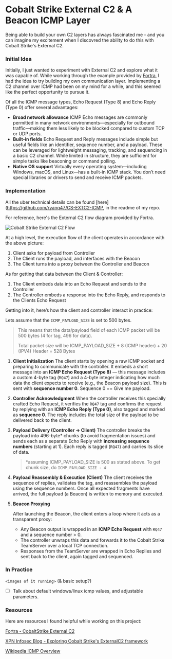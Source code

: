 # Cobalt Strike External C2 & A Beacon ICMP Layer

Being able to build your own C2 layers has always fascinated me - and you can imagine my excitement when I discovred the ability to do this with Cobalt Strike's External C2.

### Initial Idea

Initially, I just wanted to experiment with External C2 and explore what it was capable of. While working through the example provided by [Fortra](https://hstechdocs.helpsystems.com/manuals/cobaltstrike/current/userguide/content/extc2example.c), I had the idea to try building my own communication layer. Implementing a C2 channel over ICMP had been on my mind for a while, and this seemed like the perfect opportunity to pursue it.

Of all the ICMP message types, Echo Request (Type 8) and Echo Reply (Type 0) offer several advantages:

- **Broad network allowance**
  ICMP Echo messages are commonly permitted in many network environments—especially for outbound traffic—making them less likely to be blocked compared to custom TCP or UDP ports.
- **Built-in fields**
  Echo Request and Reply messages include simple but useful fields like an identifier, sequence number, and a payload. These can be leveraged for lightweight messaging, tracking, and sequencing in a basic C2 channel. While limited in structure, they are sufficient for simple tasks like beaconing or command polling.
- **Native OS support**
  Virtually every operating system—including Windows, macOS, and Linux—has a built-in ICMP stack. You don’t need special libraries or drivers to send and receive ICMP packets.

### Implementation

All the uber technical details can be found [here](https://github.com/ryanq47/CS-EXTC2-ICMP, in the readme of my repo.

For reference, here's the External C2 flow diagram provided by Fortra.

![Cobalt Strike External C2 Flow](https://www.mdsec.co.uk/wp-content/uploads/2019/02/extc2.png)

At a high level, the execution flow of the client operates in accordance with the above picture:

1. Client asks for payload from Controller
2. The Client runs the payload, and interfaces with the Beacon
3. The Client turns into a proxy between the Controller and Beacon

As for getting that data between the Client & Controller:

1. The Client embeds data into an Echo Request and sends to the Controller
2. The Controller embeds a response into the Echo Reply, and responds to the Clients Echo Request


Getting into it, here’s how the client and controller interact in practice:

Lets assume that the `ICMP_PAYLOAD_SIZE` is set to 500 bytes.

> This means that the data/payload field of each ICMP packet will be 500 bytes (4 for tag, 496 for data).
>
> Total packet size will be ICMP_PAYLOAD_SIZE + 8 (ICMP header) + 20 (IPV4) Header = 528 Bytes

1. **Client Initialization**
   The client starts by opening a raw ICMP socket and preparing to communicate with the controller. It embeds a short  message into an **ICMP Echo Request (Type 8)** — this message includes a custom 4-byte tag (`RQ47`) and a 4-byte integer indicating how much data the client expects to receive (e.g., the Beacon payload size). This is sent with **sequence number 0**. Sequence 0 == Give me payload.
2. **Controller Acknowledgment**
   When the controller receives this specially crafted Echo Request, it verifies the `RQ47` tag and confirms the request by replying with an **ICMP Echo Reply (Type 0)**, also tagged and marked as **sequence 0**. The reply includes the total size of the payload to be delivered back to the client.
3. **Payload Delivery (Controller → Client)**
   The controller breaks the payload into 496-byte* chunks (to avoid fragmentation issues) and sends each as a separate Echo Reply with **increasing sequence numbers** (starting at 1). Each reply is tagged (`RQ47`) and carries its slice of data.

   > *assuming ICMP_PAYLOAD_SIZE is 500 as stated above. To get chunk size, do `ICMP_PAYLOAD_SIZE - 4`
   >
4. **Payload Reassembly & Execution (Client)**
   The client receives the sequence of replies, validates the tag, and reassembles the payload using the sequence numbers. Once all expected fragments have arrived, the full payload (a Beacon) is written to memory and executed.
5. **Beacon Proxying**

   After launching the Beacon, the client enters a loop where it acts as a transparent proxy:

   - Any Beacon output is wrapped in an **ICMP Echo Request** with `RQ47` and a sequence number > 0.
   - The controller unwraps this data and forwards it to the Cobalt Strike TeamServer over a local TCP connection.
   - Responses from the TeamServer are wrapped in Echo Replies and sent back to the client, again tagged and sequenced.


### In Practice

`<images of it running>` (& basic setup?)

- [ ] Talk about default windows/linux icmp values, and adjustable parameters.


### Resources

Here are resources I found helpful while working on this project:

[Fortra - CobaltStrike External C2](https://hstechdocs.helpsystems.com/manuals/cobaltstrike/current/userguide/content/topics/listener-infrastructue_external-c2.htm)

[XPN Infosec Blog - Exploring Cobalt Strike's ExternalC2 framework](https://blog.xpnsec.com/exploring-cobalt-strikes-externalc2-framework/)

[Wikipedia ICMP Overview](https://en.wikipedia.org/wiki/Internet_Control_Message_Protocol)
